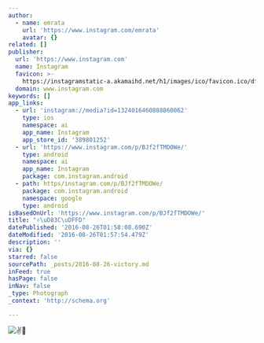 ```yaml
---
author:
  - name: emrata
    url: 'https://www.instagram.com/emrata'
    avatar: {}
related: []
publisher:
  url: 'https://www.instagram.com'
  name: Instagram
  favicon: >-
    https://instagramstatic-a.akamaihd.net/h1/images/ico/favicon.ico/dfa85bb1fd63.ico
  domain: www.instagram.com
keywords: []
app_links:
  - url: 'instagram://media?id=1324016460888860062'
    type: ios
    namespace: ai
    app_name: Instagram
    app_store_id: '389801252'
  - url: 'https://www.instagram.com/p/BJf2fTMDOWe/'
    type: android
    namespace: ai
    app_name: Instagram
    package: com.instagram.android
  - path: https/instagram.com/p/BJf2fTMDOWe/
    package: com.instagram.android
    namespace: google
    type: android
isBasedOnUrl: 'https://www.instagram.com/p/BJf2fTMDOWe/'
title: "✌\uD83C\uDFFD️"
datePublished: '2016-08-26T01:58:08.690Z'
dateModified: '2016-08-26T01:57:54.479Z'
description: ''
via: {}
starred: false
sourcePath: _posts/2016-08-26-victory.md
inFeed: true
hasPage: false
inNav: false
_type: Photograph
_context: 'http://schema.org'

---
```

![✌️](https://scontent.cdninstagram.com/t51.2885-15/s640x640/sh0.08/e35/14072901_505305312999635_1329055507_n.jpg?ig_cache_key=MTMyNDAxNjQ2MDg4ODg2MDA2Mg%3D%3D.2)